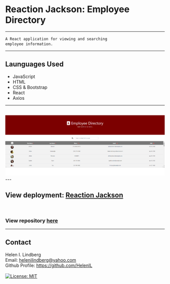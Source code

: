 # Reaction Jackson: Employee Directory
---

```
A React application for viewing and searching
employee information.

```

---

## Launguages Used

* JavaScript
* HTML
* CSS & Bootstrap
* React
* Axios

---
<br>
<img src="./assets/empdir.png">
<br>
---

<h2>View deployment: <a href="https://helenil.github.io/Reaction-Jackson/">Reaction Jackson</a></h2>
<br>
<h3>View repository <a href="https://github.com/HelenIL/Reaction-Jackson">here</a></h3>

---

## Contact

Helen I. Lindberg<br>
Email: helenilindberg@yahoo.com<br>
Github Profile: <a href="https://github.com/HelenIL">https://github.com/HelenIL</a> 
<br><br>
[![License: MIT](https://img.shields.io/badge/License-MIT-yellow.svg)](https://opensource.org/licenses/MIT)

 